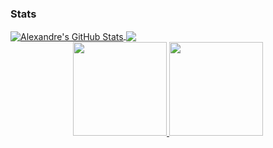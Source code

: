 ### Stats
  
<a href="https://github.com/DamienFinarfim">
  <img align="center" src="https://github-readme-stats.vercel.app/api?username=DamienFinarfim&show_icons=true&line_height=27&count_private=true&title_color=7A7ADB&icon_color=2234AE&text_color=D3D3D3&bg_color=0,000000,130F40" alt="Alexandre's GitHub Stats" />
</a>
<a href="https://github.com/DamienFinarfim">
  <img align="center" src="https://github-readme-stats.vercel.app/api/top-langs/?username=DamienFinarfim&hide=html,css,typescript,scss,tex&&title_color=7A7ADB&icon_color=2234AE&text_color=D3D3D3&bg_color=0,000000,130F40&langs_count=3" />
</a>

<div align="center">
  <a href="https://github.com/DamienFinarfim">
  <img height="150em" src="https://github-readme-stats.vercel.app/api?username=ClaudioDev233&show_icons=true&theme=aura&include_all_commits=true&count_private=true"/>
  <img height="150em" src="https://github-readme-stats.vercel.app/api/top-langs/?username=ClaudioDev233&layout=compact&langs_count=7&theme=aura&include_all_commits=true&count_private=tru"/>
</div>
